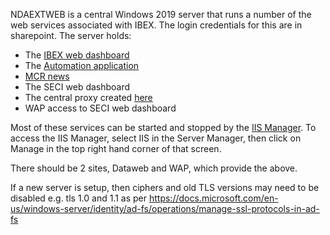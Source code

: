 NDAEXTWEB is a central Windows 2019 server that runs a number of the web services associated with IBEX. The login credentials for this are in sharepoint. The server holds:

* The [IBEX web dashboard](Web-Dashboard)
* The [Automation application](Automation-Application)
* [MCR news](https://www.isis.stfc.ac.uk/Pages/MCR-News.aspx)
* The SECI web dashboard
* The central proxy created [here](https://github.com/ISISComputingGroup/IBEX/issues/5112)
* WAP access to SECI web dashboard


Most of these services can be started and stopped by the [IIS Manager](https://www.iis.net/). To access the IIS Manager, select IIS in the Server Manager, then click on Manage in the top right hand corner of that screen. 

There should be 2 sites, Dataweb and WAP, which provide the above.

If a new server is setup, then ciphers and old TLS versions may need to be disabled e.g. tls 1.0 and 1.1 as per https://docs.microsoft.com/en-us/windows-server/identity/ad-fs/operations/manage-ssl-protocols-in-ad-fs

 